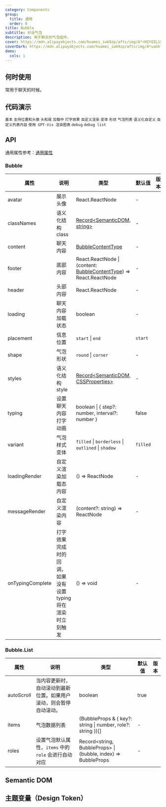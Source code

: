 ```yaml
---
category: Components
group:
  title: 通用
  order: 0
title: Bubble
subtitle: 对话气泡
description: 用于聊天的气泡组件。
cover: https://mdn.alipayobjects.com/huamei_iwk9zp/afts/img/A*rHIYQIL1X-QAAAAAAAAAAAAADgCCAQ/original
coverDark: https://mdn.alipayobjects.com/huamei_iwk9zp/afts/img/A*uaGhTY1-LL0AAAAAAAAAAAAADgCCAQ/original
demo:
  cols: 1
---
```


## 何时使用

常用于聊天的时候。

## 代码演示

<!-- prettier-ignore -->
<code src="./demo/basic.tsx">基本</code>
<code src="./demo/avatar-and-placement.tsx">支持位置和头像</code>
<code src="./demo/header-and-footer.tsx">头和尾</code>
<code src="./demo/loading.tsx">加载中</code>
<code src="./demo/typing.tsx">打字效果</code>
<code src="./demo/markdown.tsx">自定义渲染</code>
<code src="./demo/variant.tsx">变体</code>
<code src="./demo/shape.tsx">形状</code>
<code src="./demo/list.tsx">气泡列表</code>
<code src="./demo/bubble-custom.tsx">语义化自定义</code>
<code src="./demo/list-custom.tsx">自定义列表内容</code>
<code src="./demo/gpt-vis.tsx">使用 GPT-Vis 渲染图表</code>
<code src="./demo/debug.tsx" debug>debug</code>
<code src="./demo/debug-list.tsx" debug>debug list</code>

## API

通用属性参考：[通用属性](/docs/react/common-props)

### Bubble

| 属性 | 说明 | 类型 | 默认值 | 版本 |
| --- | --- | --- | --- | --- |
| avatar | 展示头像 | React.ReactNode | - |  |
| classNames | 语义化结构 class | [Record<SemanticDOM, string>](#semantic-dom) | - |  |
| content | 聊天内容 | [BubbleContentType](https://github.com/ant-design/x/blob/d3232c925a0dc61ad763c6664e16f07323ebca4a/components/bubble/interface.ts#L21) | - |  |
| footer | 底部内容 | React.ReactNode \| (content: [BubbleContentType](https://github.com/ant-design/x/blob/d3232c925a0dc61ad763c6664e16f07323ebca4a/components/bubble/interface.ts#L21)) => React.ReactNode | - |  |
| header | 头部内容 | React.ReactNode | - |  |
| loading | 聊天内容加载状态 | boolean | - |  |
| placement | 信息位置 | `start` \| `end` | `start` |  |
| shape | 气泡形状 | `round` \| `corner` | - |  |
| styles | 语义化结构 style | [Record<SemanticDOM, CSSProperties>](#semantic-dom) | - |  |
| typing | 设置聊天内容打字动画 | boolean \| { step?: number, interval?: number } | false |  |
| variant | 气泡样式变体 | `filled` \| `borderless` \| `outlined` \| `shadow` | `filled` |  |
| loadingRender | 自定义渲染加载态内容 | () => ReactNode | - |  |
| messageRender | 自定义渲染内容 | (content?: string) => ReactNode | - |  |
| onTypingComplete | 打字效果完成时的回调，如果没有设置 typing 将在渲染时立刻触发 | () => void | - |  |

### Bubble.List

| 属性 | 说明 | 类型 | 默认值 | 版本 |
| --- | --- | --- | --- | --- |
| autoScroll | 当内容更新时，自动滚动到最新位置。如果用户滚动，则会暂停自动滚动。 | boolean | true |  |
| items | 气泡数据列表 | (BubbleProps & { key?: string \| number, role?: string })[] | - |  |
| roles | 设置气泡默认属性，`items` 中的 `role` 会进行自动对应 | Record<string, BubbleProps> \| (bubble, index) => BubbleProps | - |  |

## Semantic DOM

<code src="./demo/_semantic.tsx" simplify="true"></code>

## 主题变量（Design Token）

<ComponentTokenTable component="Bubble"></ComponentTokenTable>
